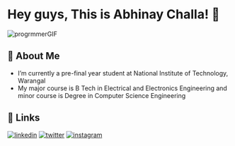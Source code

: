 # Hey guys, This is Abhinay Challa! 👋

![progrmmerGIF](https://github.com/Abhinay-c/Abhinay-c/assets/95285514/eab96517-33ac-458b-927e-45cf25f1cda5)


## 🚀 About Me
- I’m currently a pre-final year student at National Institute of Technology, Warangal
- My major course is B Tech in Electrical and Electronics Engineering and minor course is Degree in Computer Science Engineering


## 🔗 Links
[![linkedin](https://img.shields.io/badge/linkedin-0A66C2?style=for-the-badge&logo=linkedin&logoColor=white)](https://www.linkedin.com/in/abhinay-challa/)
[![twitter](https://img.shields.io/badge/twitter-1DA1F2?style=for-the-badge&logo=twitter&logoColor=white)](https://twitter.com/the_abhinay)
[![instagram](https://img.shields.io/badge/instagram-DE5D83?style=for-the-badge&logo=instagram&logoColor=white)](https://www.instagram.com/abhinayyzz/)
